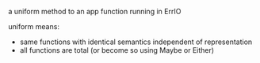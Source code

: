a uniform method to an app function running in ErrIO

uniform means:
- same functions with identical semantics independent of representation
- all functions are total (or become so using Maybe or Either)
